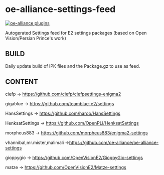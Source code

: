 # oe-alliance-settings-feed

[![oe-alliance plugins](https://github.com/oe-alliance/oe-alliance-settings-feed/actions/workflows/build.yml/badge.svg)](https://github.com/oe-alliance/oe-alliance-settings-feed/actions/workflows/build.yml)

Autogerated Settings feed for E2 settings packages (based on Open Vision/Persian Prince's work)

## BUILD
Daily update build of IPK files and the Package.gz to use as feed.

## CONTENT
ciefp -> https://github.com/ciefp/ciefpsettings-enigma2

gigablue -> https://github.com/teamblue-e2/settings

HansSettings -> https://github.com/haroo/HansSettings

HenksatSettings -> https://github.com/OpenPLi/HenksatSettings

morpheus883 -> https://github.com/morpheus883/enigma2-settings

vhannibal,mr.mister,malimali ->https://github.com/oe-alliance/oe-alliance-settings

gioppygio -> https://github.com/OpenVisionE2/GioppyGio-settings

matze -> https://github.com/OpenVisionE2/Matze-settings
